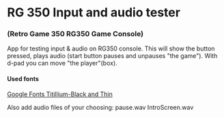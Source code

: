 # RG 350 Input and audio tester
### (Retro Game 350 RG350 Game Console)
App for testing input &amp; audio on RG350 console.
This will show the button pressed, plays audio (start button pauses and unpauses "the game").
With d-pad you can move "the player"(box).

#### Used fonts
[Google Fonts Titillium-Black and Thin](https://fonts.google.com/specimen/Titillium+Web)

Also add audio files of your choosing:
pause.wav
IntroScreen.wav